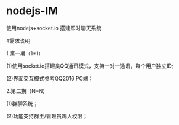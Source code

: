 # nodejs-IM
使用nodejs+socket.io 搭建即时聊天系统

#需求说明

1.第一期（1*1）

(1)使用socket.io搭建类QQ通讯模式，支持一对一通讯，每个用户独立ID;

(2)界面交互模式参考QQ2016 PC端；


2.第二期（N*N）

(1)群聊系统；

(2)功能支持群主/管理员踢人权限；
